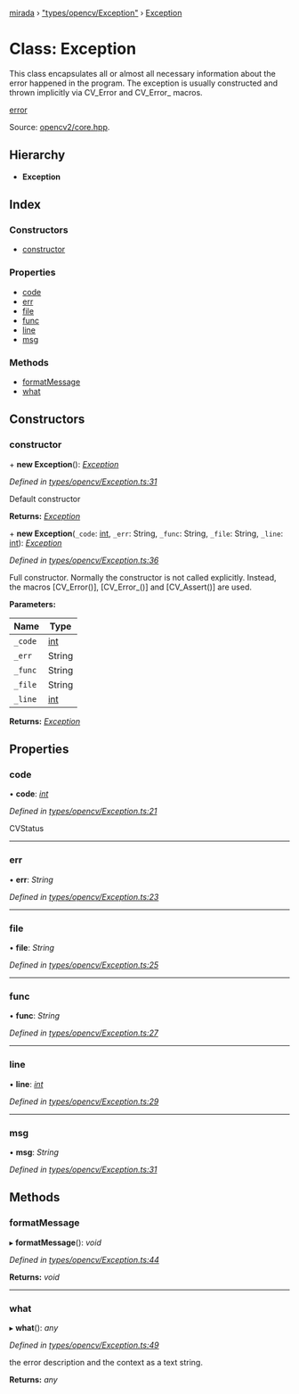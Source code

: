 [mirada](../README.md) › ["types/opencv/Exception"](../modules/_types_opencv_exception_.md) › [Exception](_types_opencv_exception_.exception.md)

# Class: Exception


This class encapsulates all or almost all necessary information about the error happened in the
program. The exception is usually constructed and thrown implicitly via CV_Error and CV_Error_
macros.

[error](#db/de0/group__core__utils_1gacbd081fdb20423a63cf731569ba70b2b})

Source:
[opencv2/core.hpp](https://github.com/opencv/opencv/tree/master/modules/core/include/opencv2/core.hpp#L135).

## Hierarchy

* **Exception**

## Index

### Constructors

* [constructor](_types_opencv_exception_.exception.md#constructor)

### Properties

* [code](_types_opencv_exception_.exception.md#code)
* [err](_types_opencv_exception_.exception.md#err)
* [file](_types_opencv_exception_.exception.md#file)
* [func](_types_opencv_exception_.exception.md#func)
* [line](_types_opencv_exception_.exception.md#line)
* [msg](_types_opencv_exception_.exception.md#msg)

### Methods

* [formatMessage](_types_opencv_exception_.exception.md#formatmessage)
* [what](_types_opencv_exception_.exception.md#what)

## Constructors

###  constructor

\+ **new Exception**(): *[Exception](_types_opencv_exception_.exception.md)*

*Defined in [types/opencv/Exception.ts:31](https://github.com/cancerberoSgx/mirada/blob/f0c0267/mirada/src/types/opencv/Exception.ts#L31)*

  Default constructor

**Returns:** *[Exception](_types_opencv_exception_.exception.md)*

\+ **new Exception**(`_code`: [int](../modules/_types_opencv__hacks_.md#int), `_err`: String, `_func`: String, `_file`: String, `_line`: [int](../modules/_types_opencv__hacks_.md#int)): *[Exception](_types_opencv_exception_.exception.md)*

*Defined in [types/opencv/Exception.ts:36](https://github.com/cancerberoSgx/mirada/blob/f0c0267/mirada/src/types/opencv/Exception.ts#L36)*

  Full constructor. Normally the constructor is not called explicitly. Instead, the macros
[CV_Error()], [CV_Error_()] and [CV_Assert()] are used.

**Parameters:**

Name | Type |
------ | ------ |
`_code` | [int](../modules/_types_opencv__hacks_.md#int) |
`_err` | String |
`_func` | String |
`_file` | String |
`_line` | [int](../modules/_types_opencv__hacks_.md#int) |

**Returns:** *[Exception](_types_opencv_exception_.exception.md)*

## Properties

###  code

• **code**: *[int](../modules/_types_opencv__hacks_.md#int)*

*Defined in [types/opencv/Exception.ts:21](https://github.com/cancerberoSgx/mirada/blob/f0c0267/mirada/src/types/opencv/Exception.ts#L21)*

  CVStatus

___

###  err

• **err**: *String*

*Defined in [types/opencv/Exception.ts:23](https://github.com/cancerberoSgx/mirada/blob/f0c0267/mirada/src/types/opencv/Exception.ts#L23)*

___

###  file

• **file**: *String*

*Defined in [types/opencv/Exception.ts:25](https://github.com/cancerberoSgx/mirada/blob/f0c0267/mirada/src/types/opencv/Exception.ts#L25)*

___

###  func

• **func**: *String*

*Defined in [types/opencv/Exception.ts:27](https://github.com/cancerberoSgx/mirada/blob/f0c0267/mirada/src/types/opencv/Exception.ts#L27)*

___

###  line

• **line**: *[int](../modules/_types_opencv__hacks_.md#int)*

*Defined in [types/opencv/Exception.ts:29](https://github.com/cancerberoSgx/mirada/blob/f0c0267/mirada/src/types/opencv/Exception.ts#L29)*

___

###  msg

• **msg**: *String*

*Defined in [types/opencv/Exception.ts:31](https://github.com/cancerberoSgx/mirada/blob/f0c0267/mirada/src/types/opencv/Exception.ts#L31)*

## Methods

###  formatMessage

▸ **formatMessage**(): *void*

*Defined in [types/opencv/Exception.ts:44](https://github.com/cancerberoSgx/mirada/blob/f0c0267/mirada/src/types/opencv/Exception.ts#L44)*

**Returns:** *void*

___

###  what

▸ **what**(): *any*

*Defined in [types/opencv/Exception.ts:49](https://github.com/cancerberoSgx/mirada/blob/f0c0267/mirada/src/types/opencv/Exception.ts#L49)*

  the error description and the context as a text string.

**Returns:** *any*